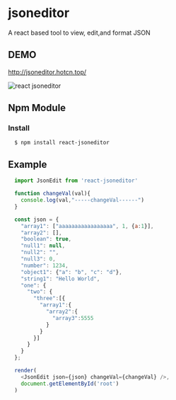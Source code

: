 # jsoneditor
A react based tool to view, edit,and format JSON
## DEMO
http://jsoneditor.hotcn.top/

<img alt="react jsoneditor" src="https://github.com/yixianle/react-jsoneditor/blob/master/examples/demo.gif">

## Npm Module

### Install
```
  $ npm install react-jsoneditor
```

## Example

```javascript
  import JsonEdit from 'react-jsoneditor'

  function changeVal(val){
    console.log(val,"-----changeVal------")
  }

  const json = {
    "array1": ["aaaaaaaaaaaaaaaaa", 1, {a:1}],
    "array2": [],
    "boolean": true,
    "null1": null,
    "null2": "",
    "null3": 0,
    "number": 1234,
    "object1": {"a": "b", "c": "d"},
    "string1": "Hello World",
    "one": {
      "two": {
        "three":[{
          "array1":{
            "array2":{
              "array3":5555
            }
          }
        }]
      }
    }
  };

  render(
    <JsonEdit json={json} changeVal={changeVal} />,
    document.getElementById('root')
  )
```
